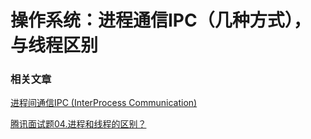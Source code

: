 # 操作系统：进程通信IPC（几种方式），与线程区别

### 相关文章

[进程间通信IPC (InterProcess Communication)](https://www.jianshu.com/p/c1015f5ffa74)

[腾讯面试题04.进程和线程的区别？](https://blog.csdn.net/mxsgoden/article/details/8821936)